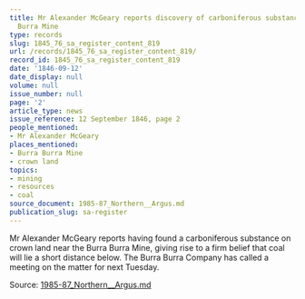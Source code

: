 ```yaml
---
title: Mr Alexander McGeary reports discovery of carboniferous substance near Burra
  Burra Mine
type: records
slug: 1845_76_sa_register_content_819
url: /records/1845_76_sa_register_content_819/
record_id: 1845_76_sa_register_content_819
date: '1846-09-12'
date_display: null
volume: null
issue_number: null
page: '2'
article_type: news
issue_reference: 12 September 1846, page 2
people_mentioned:
- Mr Alexander McGeary
places_mentioned:
- Burra Burra Mine
- crown land
topics:
- mining
- resources
- coal
source_document: 1985-87_Northern__Argus.md
publication_slug: sa-register
---
```


Mr Alexander McGeary reports having found a carboniferous substance on crown land near the Burra Burra Mine, giving rise to a firm belief that coal will lie a short distance below.  The Burra Burra Company has called a meeting on the matter for next Tuesday.

Source: [1985-87_Northern__Argus.md](/downloads/markdown/1985-87_Northern__Argus.md)
